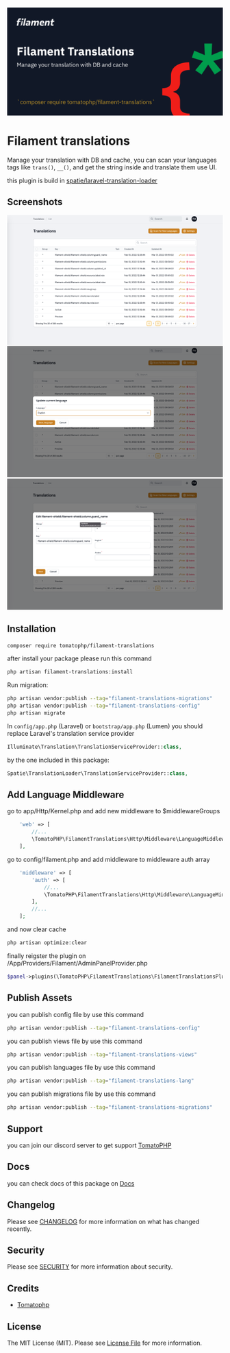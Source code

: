 ![Screenshot of Login](./arts/screenshot.png)
# Filament translations

Manage your translation with DB and cache, you can scan your languages tags like `trans()`, `__()`, and get the string inside and translate them use UI.

this plugin is build in [spatie/laravel-translation-loader](https://github.com/spatie/laravel-translation-loader)

## Screenshots

![Screenshot of list](./arts/list.png)
![Screenshot of settings](./arts/setting.png)
![Screenshot of edit](./arts/edit.png)


## Installation

```bash
composer require tomatophp/filament-translations
```
after install your package please run this command

```bash
php artisan filament-translations:install
```

Run migration:

```bash
php artisan vendor:publish --tag="filament-translations-migrations"
php artisan vendor:publish --tag="filament-translations-config"
php artisan migrate
```

In `config/app.php` (Laravel) or `bootstrap/app.php` (Lumen) you should replace Laravel's translation service provider

```php
Illuminate\Translation\TranslationServiceProvider::class,
```

by the one included in this package:

```php
Spatie\TranslationLoader\TranslationServiceProvider::class,
```

## Add Language Middleware

go to app/Http/Kernel.php and add new middleware to $middlewareGroups

```php
    'web' => [
        //...
        \TomatoPHP\FilamentTranslations\Http\Middleware\LanguageMiddleware::class,
    ],
```

go to config/filament.php and add middleware to middleware auth array

```php
    'middleware' => [
        'auth' => [
            //...
            \TomatoPHP\FilamentTranslations\Http\Middleware\LanguageMiddleware::class
        ],
        //...
    ];
```

and now clear cache

```bash
php artisan optimize:clear
```

finally reigster the plugin on /App/Providers/Filament/AdminPanelProvider.php

```php
$panel->plugins(\TomatoPHP\FilamentTranslations\FilamentTranslationsPlugin::make())
```


## Publish Assets

you can publish config file by use this command

```bash
php artisan vendor:publish --tag="filament-translations-config"
```

you can publish views file by use this command

```bash
php artisan vendor:publish --tag="filament-translations-views"
```

you can publish languages file by use this command

```bash
php artisan vendor:publish --tag="filament-translations-lang"
```

you can publish migrations file by use this command

```bash
php artisan vendor:publish --tag="filament-translations-migrations"
```

## Support

you can join our discord server to get support [TomatoPHP](https://discord.gg/Xqmt35Uh)

## Docs

you can check docs of this package on [Docs](https://docs.tomatophp.com/plugins/laravel-package-generator)

## Changelog

Please see [CHANGELOG](CHANGELOG.md) for more information on what has changed recently.

## Security

Please see [SECURITY](SECURITY.md) for more information about security.

## Credits

- [Tomatophp](mailto:info@3x1.io)

## License

The MIT License (MIT). Please see [License File](LICENSE.md) for more information.
